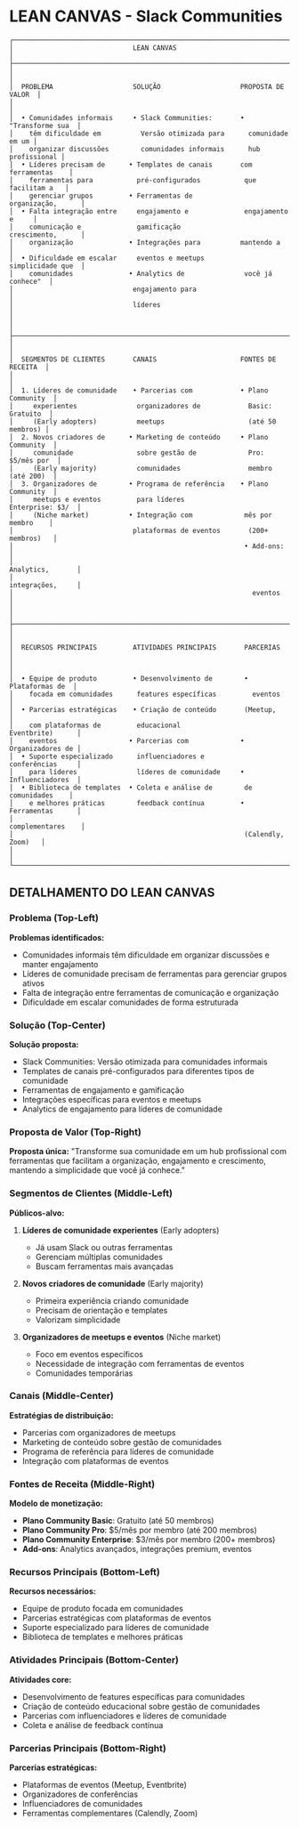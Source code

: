 # LEAN CANVAS - Slack Communities

```
┌─────────────────────────────────────────────────────────────────────────────┐
│                              LEAN CANVAS                                    │
├─────────────────────────────────────────────────────────────────────────────┤
│                                                                             │
│  PROBLEMA                    SOLUÇÃO                    PROPOSTA DE VALOR  │
│                                                                             │
│  • Comunidades informais     • Slack Communities:       • "Transforme sua  │
│    têm dificuldade em          Versão otimizada para      comunidade em um │
│    organizar discussões        comunidades informais      hub profissional │
│  • Líderes precisam de      • Templates de canais       com ferramentas    │
│    ferramentas para           pré-configurados           que facilitam a   │
│    gerenciar grupos         • Ferramentas de             organização,      │
│  • Falta integração entre     engajamento e              engajamento e     │
│    comunicação e              gamificação                crescimento,      │
│    organização              • Integrações para          mantendo a        │
│  • Dificuldade em escalar     eventos e meetups          simplicidade que  │
│    comunidades              • Analytics de               você já conhece"  │
│                              engajamento para                              │
│                              líderes                                       │
│                                                                             │
├─────────────────────────────────────────────────────────────────────────────┤
│                                                                             │
│  SEGMENTOS DE CLIENTES       CANAIS                     FONTES DE RECEITA  │
│                                                                             │
│  1. Líderes de comunidade    • Parcerias com            • Plano Community  │
│     experientes               organizadores de            Basic: Gratuito  │
│     (Early adopters)          meetups                     (até 50 membros) │
│  2. Novos criadores de      • Marketing de conteúdo     • Plano Community  │
│     comunidade                sobre gestão de             Pro: $5/mês por  │
│     (Early majority)          comunidades                 membro (até 200)  │
│  3. Organizadores de        • Programa de referência    • Plano Community  │
│     meetups e eventos         para líderes                Enterprise: $3/  │
│     (Niche market)          • Integração com             mês por membro    │
│                              plataformas de eventos       (200+ membros)   │
│                                                          • Add-ons:         │
│                                                            Analytics,       │
│                                                            integrações,     │
│                                                            eventos          │
│                                                                             │
├─────────────────────────────────────────────────────────────────────────────┤
│                                                                             │
│  RECURSOS PRINCIPAIS         ATIVIDADES PRINCIPAIS       PARCERIAS         │
│                                                                             │
│  • Equipe de produto         • Desenvolvimento de        • Plataformas de  │
│    focada em comunidades      features específicas         eventos          │
│  • Parcerias estratégicas    • Criação de conteúdo       (Meetup,          │
│    com plataformas de         educacional                 Eventbrite)      │
│    eventos                  • Parcerias com             • Organizadores de │
│  • Suporte especializado      influenciadores e           conferências     │
│    para líderes               líderes de comunidade     • Influenciadores  │
│  • Biblioteca de templates  • Coleta e análise de        de comunidades    │
│    e melhores práticas        feedback contínua         • Ferramentas      │
│                                                          complementares    │
│                                                          (Calendly, Zoom)   │
│                                                                             │
└─────────────────────────────────────────────────────────────────────────────┘
```

## DETALHAMENTO DO LEAN CANVAS

### Problema (Top-Left)

**Problemas identificados:**

- Comunidades informais têm dificuldade em organizar discussões e manter engajamento
- Líderes de comunidade precisam de ferramentas para gerenciar grupos ativos
- Falta de integração entre ferramentas de comunicação e organização
- Dificuldade em escalar comunidades de forma estruturada

### Solução (Top-Center)

**Solução proposta:**

- Slack Communities: Versão otimizada para comunidades informais
- Templates de canais pré-configurados para diferentes tipos de comunidade
- Ferramentas de engajamento e gamificação
- Integrações específicas para eventos e meetups
- Analytics de engajamento para líderes de comunidade

### Proposta de Valor (Top-Right)

**Proposta única:**
"Transforme sua comunidade em um hub profissional com ferramentas que facilitam a organização, engajamento e crescimento, mantendo a simplicidade que você já conhece."

### Segmentos de Clientes (Middle-Left)

**Públicos-alvo:**

1. **Líderes de comunidade experientes** (Early adopters)

   - Já usam Slack ou outras ferramentas
   - Gerenciam múltiplas comunidades
   - Buscam ferramentas mais avançadas

2. **Novos criadores de comunidade** (Early majority)

   - Primeira experiência criando comunidade
   - Precisam de orientação e templates
   - Valorizam simplicidade

3. **Organizadores de meetups e eventos** (Niche market)
   - Foco em eventos específicos
   - Necessidade de integração com ferramentas de eventos
   - Comunidades temporárias

### Canais (Middle-Center)

**Estratégias de distribuição:**

- Parcerias com organizadores de meetups
- Marketing de conteúdo sobre gestão de comunidades
- Programa de referência para líderes de comunidade
- Integração com plataformas de eventos

### Fontes de Receita (Middle-Right)

**Modelo de monetização:**

- **Plano Community Basic**: Gratuito (até 50 membros)
- **Plano Community Pro**: $5/mês por membro (até 200 membros)
- **Plano Community Enterprise**: $3/mês por membro (200+ membros)
- **Add-ons**: Analytics avançados, integrações premium, eventos

### Recursos Principais (Bottom-Left)

**Recursos necessários:**

- Equipe de produto focada em comunidades
- Parcerias estratégicas com plataformas de eventos
- Suporte especializado para líderes de comunidade
- Biblioteca de templates e melhores práticas

### Atividades Principais (Bottom-Center)

**Atividades core:**

- Desenvolvimento de features específicas para comunidades
- Criação de conteúdo educacional sobre gestão de comunidades
- Parcerias com influenciadores e líderes de comunidade
- Coleta e análise de feedback contínua

### Parcerias Principais (Bottom-Right)

**Parcerias estratégicas:**

- Plataformas de eventos (Meetup, Eventbrite)
- Organizadores de conferências
- Influenciadores de comunidades
- Ferramentas complementares (Calendly, Zoom)
